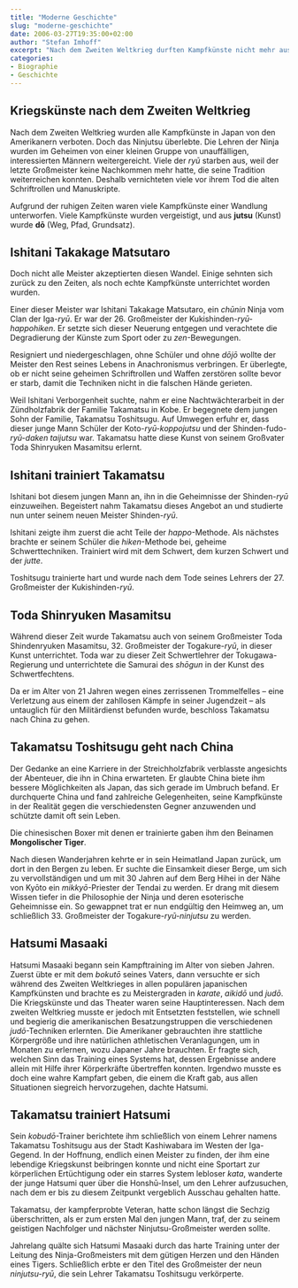 ```yaml
---
title: "Moderne Geschichte"
slug: "moderne-geschichte"
date: 2006-03-27T19:35:00+02:00
author: "Stefan Imhoff"
excerpt: "Nach dem Zweiten Weltkrieg durften Kampfkünste nicht mehr ausgeübt werden, viele wurden zu Sportarten umgewandelt. Nur durch Zufall ging das Wissen der letzten Ninja nicht verloren, sondern wurde von Ishitani und Toda an Takamatsu weitergegeben, der dann Hatsumi trainierte."
categories:
- Biographie
- Geschichte
---
```


## Kriegskünste nach dem Zweiten Weltkrieg

Nach dem Zweiten Weltkrieg wurden alle Kampfkünste in Japan von den Amerikanern verboten. Doch das Ninjutsu überlebte. Die Lehren der Ninja wurden im Geheimen von einer kleinen Gruppe von unauffälligen, interessierten Männern weitergereicht. Viele der *ryū* starben aus, weil der letzte Großmeister keine Nachkommen mehr hatte, die seine Tradition weiterreichen konnten. Deshalb vernichteten viele vor ihrem Tod die alten Schriftrollen und Manuskripte.

Aufgrund der ruhigen Zeiten waren viele Kampfkünste einer Wandlung unterworfen. Viele Kampfkünste wurden vergeistigt, und aus **jutsu** (Kunst) wurde **dō** (Weg, Pfad, Grundsatz).


## Ishitani Takakage Matsutaro

Doch nicht alle Meister akzeptierten diesen Wandel. Einige sehnten sich zurück zu den Zeiten, als noch echte Kampfkünste unterrichtet worden wurden.

Einer dieser Meister war Ishitani Takakage Matsutaro, ein *chūnin* Ninja vom Clan der Iga-*ryū*. Er war der 26. Großmeister der Kukishinden-*ryū-happohiken*. Er setzte sich dieser Neuerung entgegen und verachtete die Degradierung der Künste zum Sport oder zu *zen*-Bewegungen.

Resigniert und niedergeschlagen, ohne Schüler und ohne *dōjō* wollte der Meister den Rest seines Lebens in Anachronismus verbringen. Er überlegte, ob er nicht seine geheimen Schriftrollen und Waffen zerstören sollte bevor er starb, damit die Techniken nicht in die falschen Hände gerieten.

Weil Ishitani Verborgenheit suchte, nahm er eine Nachtwächterarbeit in der Zündholzfabrik der Familie Takamatsu in Kobe. Er begegnete dem jungen Sohn der Familie, Takamatsu Toshitsugu. Auf Umwegen erfuhr er, dass dieser junge Mann Schüler der Koto-*ryū-koppojutsu* und der Shinden-fudo-*ryū-daken taijutsu* war. Takamatsu hatte diese Kunst von seinem Großvater Toda Shinryuken Masamitsu erlernt.


## Ishitani trainiert Takamatsu

Ishitani bot diesem jungen Mann an, ihn in die Geheimnisse der Shinden-*ryū* einzuweihen. Begeistert nahm Takamatsu dieses Angebot an und studierte nun unter seinem neuen Meister Shinden-*ryū*.

Ishitani zeigte ihm zuerst die acht Teile der *happo*-Methode. Als nächstes brachte er seinem Schüler die *hiken*-Methode bei, geheime Schwerttechniken. Trainiert wird mit dem Schwert, dem kurzen Schwert und der *jutte*.

Toshitsugu trainierte hart und wurde nach dem Tode seines Lehrers der 27. Großmeister der Kukishinden-*ryū*.


## Toda Shinryuken Masamitsu

Während dieser Zeit wurde Takamatsu auch von seinem Großmeister Toda Shindenryuken Masamitsu, 32. Großmeister der Togakure-*ryū*, in dieser Kunst unterrichtet. Toda war zu dieser Zeit Schwertlehrer der Tokugawa-Regierung und unterrichtete die Samurai des *shōgun* in der Kunst des Schwertfechtens.

Da er im Alter von 21 Jahren wegen eines zerrissenen Trommelfelles – eine Verletzung aus einem der zahllosen Kämpfe in seiner Jugendzeit – als untauglich für den Militärdienst befunden wurde, beschloss Takamatsu nach China zu gehen.


## Takamatsu Toshitsugu geht nach China

Der Gedanke an eine Karriere in der Streichholzfabrik verblasste angesichts der Abenteuer, die ihn in China erwarteten. Er glaubte China biete ihm bessere Möglichkeiten als Japan, das sich gerade im Umbruch befand. Er durchquerte China und fand zahlreiche Gelegenheiten, seine Kampfkünste in der Realität gegen die verschiedensten Gegner anzuwenden und schützte damit oft sein Leben.

Die chinesischen Boxer mit denen er trainierte gaben ihm den Beinamen **Mongolischer Tiger**.

Nach diesen Wanderjahren kehrte er in sein Heimatland Japan zurück, um dort in den Bergen zu leben. Er suchte die Einsamkeit dieser Berge, um sich zu vervollständigen und um mit 30 Jahren auf dem Berg Hihei in der Nähe von Kyōto ein *mikkyō*-Priester der Tendai zu werden. Er drang mit diesem Wissen tiefer in die Philosophie der Ninja und deren esoterische Geheimnisse ein. So gewappnet trat er nun endgültig den Heimweg an, um schließlich 33. Großmeister der Togakure-*ryū-ninjutsu* zu werden.


## Hatsumi Masaaki

Hatsumi Masaaki begann sein Kampftraining im Alter von sieben Jahren. Zuerst übte er mit dem *bokutō* seines Vaters, dann versuchte er sich während des Zweiten Weltkrieges in allen populären japanischen Kampfkünsten und brachte es zu Meistergraden in *karate*, *aikidō* und *judō*. Die Kriegskünste und das Theater waren seine Hauptinteressen. Nach dem zweiten Weltkrieg musste er jedoch mit Entsetzten feststellen, wie schnell und begierig die amerikanischen Besatzungstruppen die verschiedenen *judō*-Techniken erlernten. Die Amerikaner gebrauchten ihre stattliche Körpergröße und ihre natürlichen athletischen Veranlagungen, um in Monaten zu erlernen, wozu Japaner Jahre brauchten. Er fragte sich, welchen Sinn das Training eines Systems hat, dessen Ergebnisse andere allein mit Hilfe ihrer Körperkräfte übertreffen konnten. Irgendwo musste es doch eine wahre Kampfart geben, die einem die Kraft gab, aus allen Situationen siegreich hervorzugehen, dachte Hatsumi.


## Takamatsu trainiert Hatsumi

Sein *kobudō*-Trainer berichtete ihm schließlich von einem Lehrer namens Takamatsu Toshitsugu aus der Stadt Kashiwabara im Westen der Iga-Gegend. In der Hoffnung, endlich einen Meister zu finden, der ihm eine lebendige Kriegskunst beibringen konnte und nicht eine Sportart zur körperlichen Ertüchtigung oder ein starres System lebloser *kata*, wanderte der junge Hatsumi quer über die Honshū-Insel, um den Lehrer aufzusuchen, nach dem er bis zu diesem Zeitpunkt vergeblich Ausschau gehalten hatte.

Takamatsu, der kampferprobte Veteran, hatte schon längst die Sechzig überschritten, als er zum ersten Mal den jungen Mann, traf, der zu seinem geistigen Nachfolger und nächster Ninjutsu-Großmeister werden sollte.

Jahrelang quälte sich Hatsumi Masaaki durch das harte Training unter der Leitung des Ninja-Großmeisters mit dem gütigen Herzen und den Händen eines Tigers. Schließlich erbte er den Titel des Großmeister der neun *ninjutsu-ryū*, die sein Lehrer Takamatsu Toshitsugu verkörperte.
